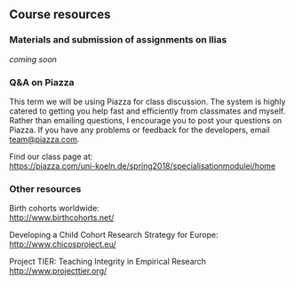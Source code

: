 
## Course resources

### Materials and submission of assignments on Ilias

*coming soon*

### Q&A on Piazza

This term we will be using Piazza for class discussion. The system is highly catered to getting you help fast and efficiently from classmates and myself. Rather than emailing questions, I encourage you to post your questions on Piazza. If you have any problems or feedback for the developers, email team@piazza.com.

Find our class page at:  
<https://piazza.com/uni-koeln.de/spring2018/specialisationmodulei/home>


### Other resources

Birth cohorts worldwide:  
<http://www.birthcohorts.net/>

Developing a Child Cohort Research Strategy for Europe:  
<http://www.chicosproject.eu/>

Project TIER: Teaching Integrity in Empirical Research  
<http://www.projecttier.org/>

